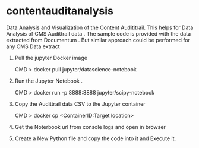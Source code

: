 # contentauditanalysis
Data Analysis and Visualization of the Content Audititrail. This helps for Data Analysis of CMS Audittrail data . 
The sample code is provided with the data extracted from Documentum . But similar approach could be performed for 
any CMS Data extract

1. Pull the jupyter Docker image 

      CMD > docker pull jupyter/datascience-notebook
      
2. Run the Jupyter Notebook .
 
     CMD > docker run -p 8888:8888 jupyter/scipy-notebook
      
3. Copy the Audittrail data CSV to the Jupyter container

     CMD > docker cp <CSV Source location> <ContainerID:Target location>
         
4. Get the Noterbook url from console logs and open in browser

5. Create a New Python file and copy the code into it and Execute it.


 
 
 
 


